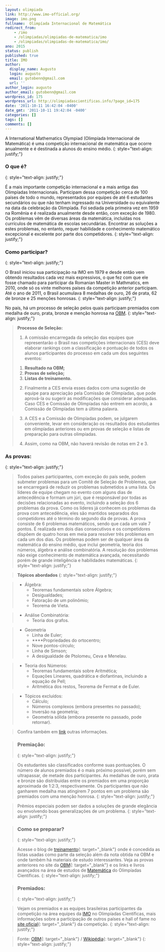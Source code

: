 ```yaml
---
layout: olimpiada 
link: http://www.imo-official.org/
image: imo.png 
fullname:  Olimpíada Internacional de Matemática
redirect_from: 
    - /imo
    - /olimpiadas/olimpiadas-de-matematica/imo
    - /olimpiadas/olimpiadas-de-matematica/imo/
ano: 2015
status: publish
published: true
title: IMO
author:
  display_name: Augusto
  login: augusto
  email: gutobenn@gmail.com
  url: ''
author_login: augusto
author_email: gutobenn@gmail.com
wordpress_id: 175
wordpress_url: http://olimpiadascientificas.info/?page_id=175
date: '2011-10-11 16:42:04 -0400'
date_gmt: '2011-10-11 19:42:04 -0400'
categories: []
tags: []
comments: []
---
```




A International Mathematics Olympiad (Olimpíada Internacional de Matemática) é uma competição internacional de matemática que ocorre anualmente e é destinada a alunos do ensino médio.
{: style="text-align: justify;"}



### O que é?
{: style="text-align: justify;"}



É a mais importante competição internacional e a mais antiga das Olimpíadas Internacionais. Participam dessa competição cerca de 100 países de todo o mundo, representados por equipes de até 6 estudantes secundários ou
que não tenham ingressado na Universidade ou equivalente na data da celebração da Olimpíada. Foi sediada pela primeira vez em 1959 na Romênia e é realizada anualmente desde então, com exceção de 1980. Os problemas vêm de
diversas áreas da matemática, incluídas nos currículos de matemática de escolas secundárias. Encontrar as soluções a estes problemas, no entanto, requer habilidade e conhecimento matemático excepcional e excelente por
parte dos competidores.
{: style="text-align: justify;"}



### Como participar?
{: style="text-align: justify;"}



O Brasil iniciou sua participação na IMO em 1979 e desde então vem obtendo resultados cada vez mais expressivos, o que fez com que ele fosse chamado para participar da Romanian Master in Mathmatics, em 2010, onde só os
vinte melhores países da competição anterior participam. Até o ano de 2011, o Brasil acumulava 8 medalhas de ouro, 26 de prata, 62 de bronze e 25 menções honrosas.
{: style="text-align: justify;"}



No país, há um processo de seleção pelos quais participam premiados com medalha de ouro, prata, bronze e menção honrosa na [OBM][2].
{: style="text-align: justify;"}



> **Processo de Seleção:**
> 
> 1) A comissão encarregada da seleção das equipes que representarão o Brasil nas competições internacionais (CES) deve elaborar rankings com a classificação e pontuação de todos os alunos participantes do processo em
> cada um dos seguintes eventos:
> 
> 1.  **Resultado na OBM;**
> 2.  **Provas de seleção;**
> 3.  **Listas de treinamento.**
>   
> 
> 2) Finalmente a CES envia esses dados com uma sugestão de equipe para apreciação pela Comissão de Olimpíadas, que pode aprová-la ou sugerir as modificações que considerar adequadas. Caso CES e Comissão de Olimpíadas
> não entrem em acordo, a Comissão de Olimpíadas tem a última palavra.


> 3) A CES e a Comissão de Olimpíadas podem, se julgarem conveniente, levar em consideração os resultados dos estudantes em olimpíadas anteriores ou em provas de seleção e listas de preparação para outras olimpíadas.
> 
> 4) Assim, como na OBM, não haverá revisão de notas em 2 e 3.</blockquote>
> 
> ### As provas:
> {: style="text-align: justify;"}
> 
> 


> Todos países participantes, com exceção do país sede, podem submeter problemas para um Comitê de Seleção de Problemas, que se encarregará de reduzir os problemas submetidos a uma lista. Os líderes de equipe chegam no
> evento com alguns dias de antecedência e formam um júri, que é responsável por todas as decisões relacionadas ao evento, incluindo a seleção dos 6 problemas da prova. Como os líderes já conhecem os problemas da prova
> com antecedência, eles são mantidos separados dos competidores até o término do segundo dia de provas. A prova consiste de 6 problemas matemáticos, sendo que cada um vale 7 pontos. É realizada em dois dias consecutivos
> e os competidores dispõem de quatro horas em meia para resolver três problemas em cada um dos dias. Os problemas podem ser de qualquer área da matemática do ensino médio, que inclui geometria, teoria dos números,
> álgebra e análise combinatória. A resolução dos problemas não exige conhecimento de matemática avançada, necessitando porém de grande inteligência e habilidades matemáticas.
> {: style="text-align: justify;"}
> 
> 


> **Tópicos abordados**
> {: style="text-align: justify;"}
> 
> 


> * <span style="text-align: justify;">Álgebra:</span>
>   * Teoremas fundamentais sobre Álgebra;
>   * Desigualdades;
>   * Fatoração de um polinômio;
>   * Teorema de Vieta.
>     
> 
> 
>   
> 
> 


> * Análise Combinatória:
>   * Teoria dos grafos.
>     
> 
> 
>   
> 
> 


> * Geometria
>   * Linha de Euler;
>   * ****Propriedades do ortocentro;
>   * Nove pontos-círculo;
>   * Linha de Simson;
>   * A desigualdade de Ptolomeu, Ceva e Menelau.
>     
> 
> 
>   
> 
> 


> * Teoria dos Números:
>   * Teoremas fundamentais sobre Aritmética;
>   * Equações Lineares, quadrática e diofantinas, incluindo a equação de Pell;
>   * Aritmética dos restos, Teorema de Fermat e de Euler.
>     
> 
> 
>   
> 
> 


> * Tópicos excluídos:
>   * Cálculo;
>   * Números complexos (embora presentes no passado);
>   * Inversão na geometria;
>   * Geometria sólida (embora presente no passado, pode retornar).
>     
> 
> 
>   
> 
> 


> Confira também em [link][3] outras informações.
> 


> ### Premiação:
> {: style="text-align: justify;"}
> 
> 


> Os estudantes são classificados conforme suas pontuações. O número de alunos premiados é o mais próximo possível, porém sem ultrapassar, de metade dos participantes. As medalhas de ouro, prata e bronze são distribuídas
> entre os premiados em uma proporção aproximada de 1:2:3, respectivamente. Os participantes que não ganharem medalha mas atingirem 7 pontos em um problema são premiados com uma menção honrosa.
> {: style="text-align: justify;"}
> 
> 


> Prêmios especiais podem ser dados a soluções de grande elegância ou envolvendo boas generalizações de um problema.
> {: style="text-align: justify;"}
> 
> 


> ### Como se preparar?
> {: style="text-align: justify;"}
> 
> 


> Acesse o blog de [treinamento][4]{: target="_blank"} onde é concedida as listas usadas como parte da seleção além da nota obtida na OBM e onde também há materiais de estudo interessantes. Veja as provas anteriores no
> site da [OBM][5]{: target="_blank"} e os links e livros avançados na área de estudos de [Matemática][6] do Olimpíadas Científicas.
> {: style="text-align: justify;"}
> 
> 


> ### Premiados:
> {: style="text-align: justify;"}
> 
> 


> Vejam os premiados e as equipes brasileiras participantes da competição na área equipes da [IMO][7] no Olimpíadas Científicas, mais informações sobre a participação de outros países e hall of fame no [site
> oficial][1]{: target="_blank"} da competição.
> {: style="text-align: justify;"}
> 
> 


> Fonte: [OBM][8]{: target="_blank"} / [Wikipédia][9]{: target="_blank"}
> {: style="text-align: justify;"}
> 
> 





[1]: http://www.imo-official.org/ "IMO"
[2]: /olimpiadas/olimpiadas-de-matematica/obm/ "OBM"
[3]: http://olympiads.win.tue.nl/imo/index.html "IMO"
[4]: http://imoibero.blogspot.com.br/ "Seleção para a IMO e Iberoamericana"
[5]: http://www.obm.org.br/opencms/como_se_preparar/provas/provas_oim.html "Provas Anteriores"
[6]: /estudo/matematica/ "Estudo de Matemática"
[7]: /equipes-brasileiras/matematica/imo/ "Equipes IMO"
[8]: http://www.obm.org.br/opencms/ "OBM"
[9]: http://pt.wikipedia.org/wiki/Olimp%C3%ADada_Internacional_de_Matem%C3%A1tica "Wikipédia"
